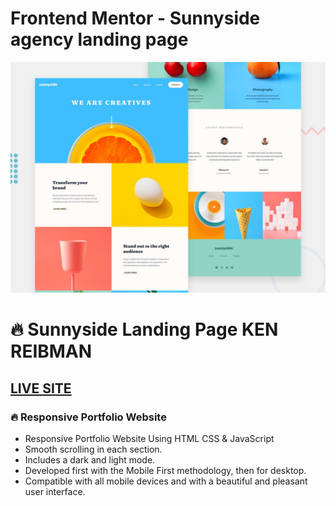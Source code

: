# Frontend Mentor - Sunnyside agency landing page

![Design preview for the Sunnyside agency landing page coding challenge](./design/desktop-preview.jpg)

# 🔥 Sunnyside Landing Page KEN REIBMAN

## [LIVE SITE](https://kenreibman.github.io/sunnyside-agency-landing-page/)

### 🔥 Responsive Portfolio Website

- Responsive Portfolio Website Using HTML CSS & JavaScript
- Smooth scrolling in each section.
- Includes a dark and light mode.
- Developed first with the Mobile First methodology, then for desktop.
- Compatible with all mobile devices and with a beautiful and pleasant user interface.


